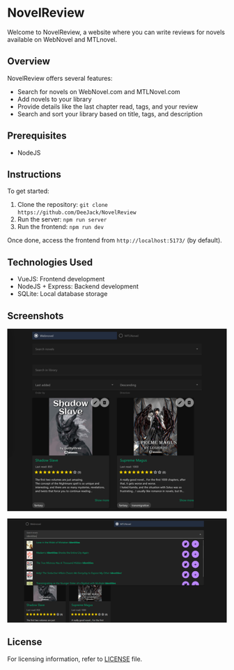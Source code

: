 # NovelReview

Welcome to NovelReview, a website where you can write reviews for novels available on WebNovel and MTLnovel.

## Overview

NovelReview offers several features:

- Search for novels on WebNovel.com and MTLNovel.com
- Add novels to your library
- Provide details like the last chapter read, tags, and your review
- Search and sort your library based on title, tags, and description

## Prerequisites

- NodeJS

## Instructions

To get started:

1. Clone the repository: `git clone https://github.com/DeeJack/NovelReview`
2. Run the server: `npm run server`
3. Run the frontend: `npm run dev`

Once done, access the frontend from `http://localhost:5173/` (by default).

## Technologies Used

- VueJS: Frontend development
- NodeJS + Express: Backend development
- SQLite: Local database storage

## Screenshots

![Library](images/library.png)

![Search results](images/search.png)

## License

For licensing information, refer to [LICENSE](LICENSE) file.
